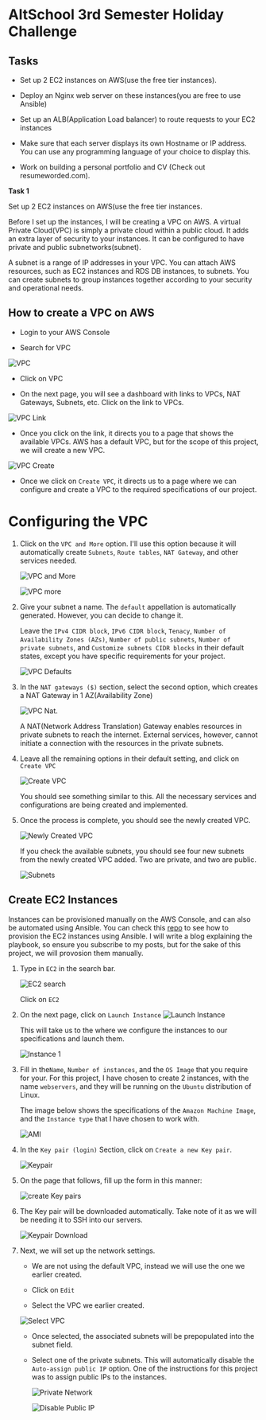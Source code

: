 # AltSchool 3rd Semester Holiday Challenge

## Tasks

* Set up 2 EC2 instances on AWS(use the free tier instances).

* Deploy an Nginx web server on these instances(you are free to use Ansible)

* Set up an ALB(Application Load balancer) to route requests to your EC2 instances

* Make sure that each server displays its own Hostname or IP address. You can use any programming language of your choice to display this.

* Work on building a personal portfolio and CV (Check out resumeworded.com).

**Task 1**

Set up 2 EC2 instances on AWS(use the free tier instances.

Before I set up the instances, I will be creating a VPC on AWS. A virtual Private Cloud(VPC) is simply a private cloud within a public cloud. It adds an extra layer of security to your instances. It can be configured to have private and public subnetworks(subnet). 

A subnet is a range of IP addresses in your VPC. You can attach AWS resources, such as EC2 instances and RDS DB instances, to subnets. You can create subnets to group instances together according to your security and operational needs.


## How to create a VPC on AWS

* Login to your AWS Console

* Search for VPC

![VPC](./images/Screenshot%202023-01-10%20at%2019.10.16.png)

* Click on VPC

* On the next page, you will see a dashboard with links to VPCs, NAT Gateways, Subnets, etc. Click on the link to VPCs.

![VPC Link](./images/Screenshot%202023-01-10%20at%2019.24.03.png)

* Once you click on the link, it directs you to a page that shows the available VPCs. AWS has a default VPC, but for the scope of this project, we will create a new VPC.

![VPC Create](./images/Screenshot%202023-01-10%20at%2019.24.17.png)

* Once we click on `Create VPC`, it directs us to a page where we can configure and create a VPC to the required specifications of our project.

# Configuring the VPC

1. Click on the `VPC and More` option. I'll use this option because it will automatically create `Subnets`, `Route tables`, `NAT Gateway`, and other services needed. 

    ![VPC and More](./images/Screenshot%202023-01-10%20at%2019.33.23.png)

    ![VPC more](./images/Screenshot%202023-01-10%20at%2019.33.31.png)

2. Give your subnet a name. The `default` appellation is automatically generated. However, you can decide to change it.

    Leave the `IPv4 CIDR block`, `IPv6 CIDR block`, `Tenacy`, `Number of Availability Zones (AZs)`, `Number of public subnets`, `Number of private subnets`, and `Customize subnets CIDR blocks` in their default states, except you have specific requirements for your project.

    ![VPC Defaults](./images/Screenshot%202023-01-10%20at%2019.46.08.png)

3. In the `NAT gateways ($)` section, select the second option, which creates a NAT Gateway in 1 AZ(Availability Zone)

    ![VPC Nat](./images/Screenshot%202023-01-10%20at%2021.08.14.png).

    A NAT(Network Address Translation) Gateway enables resources in private subnets to reach the internet. External services, however, cannot initiate a connection with the resources in the private subnets.

4. Leave all the remaining options in their default setting, and click on `Create VPC`

    ![Create VPC](./images/Screenshot%202023-01-10%20at%2021.22.37.png)

    You should see something similar to this. All the necessary services and configurations are being created and implemented.

5. Once the process is complete, you should see the newly created VPC.

    ![Newly Created VPC](./images/Screenshot%202023-01-10%20at%2021.31.43.png)

    If you check the available subnets, you should see four new subnets from the newly created VPC added. Two are private, and two are public.

    ![Subnets](./images/Screenshot%202023-01-10%20at%2021.51.04.png)


## Create EC2 Instances

Instances can be provisioned manually on the AWS Console, and can also be automated using Ansible. You can check this [repo](https://github.com/PaulBoye-py/altschool-cloud-exercises/tree/main/dec_proj/AWS_Ansible) to see how to provision the EC2 instances using Ansible. I will write a blog explaining the playbook, so ensure you subscribe to my posts, but for the sake of this project, we will provosion them manually.

1. Type in `EC2` in the search bar.

    ![EC2 search](./images/Screenshot%202023-01-10%20at%2022.03.20.png)

    Click on `EC2`

2. On the next page, click on `Launch Instance`
![Launch Instance](./images/Screenshot%202023-01-10%20at%2022.03.43.png)

    This will take us to the where we configure the instances to our specifications and launch them.

    ![Instance 1](./images/Screenshot%202023-01-10%20at%2022.23.51.png)

3. Fill in the`Name`, `Number of instances`, and the `OS Image` that you require for your. For this project, I have chosen to create 2 instances, with the name `webservers`, and they will be running on the `Ubuntu` distribution of Linux.

    The image below shows the specifications of the `Amazon Machine Image`, and the `Instance type` that I have chosen to work with.

    ![AMI](./images/Screenshot%202023-01-10%20at%2022.25.41.png)

4. In the `Key pair (login)` Section, click on `Create a new Key pair`.

    ![Keypair](./images/Screenshot%202023-01-10%20at%2022.35.09.png)

5. On the page that follows, fill up the form in this manner:

    ![create Key pairs](./images/Screenshot%202023-01-10%20at%2022.35.20.png)

6. The Key pair will be downloaded automatically. Take note of it as we will be needing it to SSH into our servers.

    ![Keypair Download](./images/Screenshot%202023-01-10%20at%2022.35.27.png)

7. Next, we will set up the network settings. 

    * We are not using the default VPC, instead we will use the one we earlier created.

    * Click on `Edit`

    * Select the VPC we earlier created.

    ![Select VPC](./images/Screenshot%202023-01-10%20at%2022.57.53.png)

    * Once selected, the associated subnets will be prepopulated into the subnet field. 

    * Select one of the private subnets. This will automatically disable the `Auto-assign public IP` option. One of the instructions for this project was to assign public IPs to the instances.

        ![Private Network](./images/Screenshot%202023-01-10%20at%2022.58.09.png)

        ![Disable Public IP](./images/Screenshot%202023-01-10%20at%2022.58.47.png)
